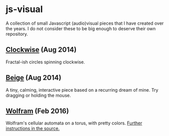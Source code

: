 # js-visual
A collection of small Javascript (audio)visual pieces that I have created over the years. I do not consider these to be big enough to deserve their own repository.

## [Clockwise](https://iamwave.github.io/js-visual/clockwise/) (Aug 2014)
Fractal-ish circles spinning clockwise.

## [Beige](https://iamwave.github.io/js-visual/beige/) (Aug 2014)
A tiny, calming, interactive piece based on a recurring dream of mine. Try dragging or holding the mouse.

## [Wolfram](https://iamwave.github.io/js-visual/wolfram/) (Feb 2016)
Wolfram's cellular automata on a torus, with pretty colors. [Further instructions in the source.](wolfram/wolfram.js)